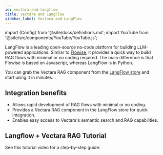 ```yaml
---
id: vectara-and-langflow
title: Vectara and LangFlow
sidebar_label: Vectara and LangFlow
---
```


import {Config} from '@site/docs/definitions.md';
import YouTube from '@site/src/components/YouTube/YouTube.js';

LangFlow is a leading open-source no-code platform for building LLM-powered 
applications. Similar to [Flowise](/docs/integrations/vectara-and-flowise), it provides a quick way to build RAG flows 
with minimal or no coding required. The main difference is that Flowise is 
based on Javascript, whereas LangFlow is in Python.

You can grab the Vectara RAG component from the [LangFlow store](https://www.langflow.store/) and start using 
it in minutes.

## Integration benefits

* Allows rapid development of RAG flows with minimal or no coding.
* Provides a Vectara RAG component in the LangFlow store for quick integration.
* Enables easy access to Vectara's semantic search and RAG capabilities.

<!-- This title is slugified and will break nurture sequence links if changed. -->

## Langflow + Vectara RAG Tutorial

See this tutorial video for a step-by-step guide:

<YouTube youTubeId="Tex8lamGnQs" />

<br />
